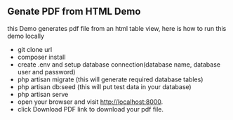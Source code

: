

## Genate PDF from HTML Demo

this Demo generates pdf file from an html table view, here is how to run this demo locally

- git clone url
- composer install
- create .env and setup database connection(database name, database user and password)
- php artisan migrate (this will generate required database tables)
-  php artisan db:seed (this will put test data in your database)
- php artisan serve
- open your browser and visit [http://localhost:8000](http://localhost:8000).
- click Download PDF link to download your pdf file.

